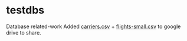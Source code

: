 # testdbs
Database related-work
Added [carriers.csv](https://drive.google.com/open?id=1ccwSQMHkbCqF2kDK8u6WTNUiylCCkiki) + [flights-small.csv](https://drive.google.com/file/d/1ta4sTu0y9-GxTh1tlyZ6bTp-uyLuCCTh/view?usp=sharing) to google drive to share.

